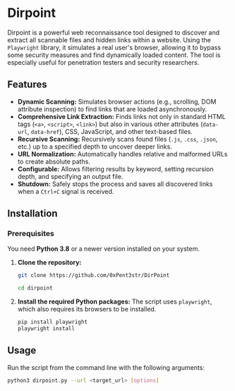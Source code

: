 # Dirpoint

Dirpoint is a powerful web reconnaissance tool designed to discover and extract all scannable files and hidden links within a website. Using the `Playwright` library, it simulates a real user's browser, allowing it to bypass some security measures and find dynamically loaded content. The tool is especially useful for penetration testers and security researchers.

## Features

* **Dynamic Scanning:** Simulates browser actions (e.g., scrolling, DOM attribute inspection) to find links that are loaded asynchronously.
* **Comprehensive Link Extraction:** Finds links not only in standard HTML tags (`<a>`, `<script>`, `<link>`) but also in various other attributes (`data-url`, `data-href`), CSS, JavaScript, and other text-based files.
* **Recursive Scanning:** Recursively scans found files (`.js`, `.css`, `.json`, etc.) up to a specified depth to uncover deeper links.
* **URL Normalization:** Automatically handles relative and malformed URLs to create absolute paths.
* **Configurable:** Allows filtering results by keyword, setting recursion depth, and specifying an output file.
* **Shutdown:** Safely stops the process and saves all discovered links when a `Ctrl+C` signal is received.

## Installation

### Prerequisites

You need **Python 3.8** or a newer version installed on your system.

1.  **Clone the repository:**
    ```bash
    git clone https://github.com/0xPent3str/DirPoint

    cd dirpoint
    ```

2.  **Install the required Python packages:**
    The script uses `playwright`, which also requires its browsers to be installed.
    ```bash
    pip install playwright
    playwright install
    ```

## Usage

Run the script from the command line with the following arguments:

```bash
python3 dirpoint.py --url <target_url> [options]
